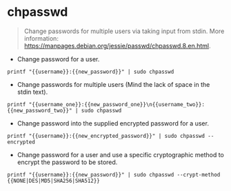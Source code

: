 # chpasswd

> Change passwords for multiple users via taking input from stdin.
> More information: <https://manpages.debian.org/jessie/passwd/chpasswd.8.en.html>.

- Change password for a user.

`printf "{{username}}:{{new_password}}" | sudo chpasswd`

- Change passwords for multiple users (Mind the lack of space in the stdin text).

`printf "{{username_one}}:{{new_password_one}}\n{{username_two}}:{{new_password_two}}" | sudo chpasswd`

- Change password into the supplied encrypted password for a user.

`printf "{{username}}:{{new_encrypted_password}}" | sudo chpasswd --encrypted`

- Change password for a user and use a specific cryptographic method to encrypt the password to be stored.

`printf "{{username}}:{{new_password}}" | sudo chpasswd --crypt-method {{NONE|DES|MD5|SHA256|SHA512}}` 